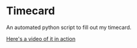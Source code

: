 # Timecard
An automated python script to fill out my timecard.

[Here's a video of it in action](https://www.youtube.com/watch?v=6XiXmzJH6Jw&)
